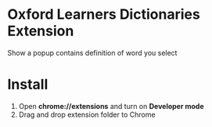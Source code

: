 # Oxford Learners Dictionaries Extension
Show a popup contains definition of word you select
<h1>Install</h1>
<ol>
<li>Open <strong>chrome://extensions</strong> and turn on <strong>Developer mode</strong> </li>
<li>Drag and drop extension folder to Chrome</li>
</ol>
